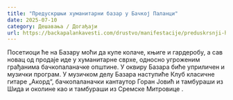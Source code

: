 ```yaml
---
title: "Предускршњи хуманитарни базар у Бачкој Паланци"
date: 2025-07-10
category: Дешавања / Догађаји
url: https://backapalankavesti.com/drustvo/manifestacije/preduskrsnji-humanitarni-bazar-u-backoj-palanci/
---
```


Посетиоци ће на Базару моћи да купе колаче, књиге и гардеробу, а сав новац од продаје иде у хуманитарне сврхе, односно угроженим грађанима бачкопаланачке општине. У оквиру Базара биће уприличен и музички програм. У музичком делу Базара наступиће Клуб класичне гитаре „Акорд“, бачкопаланачки кантаутор Горан Јовић и тамбураши из Шида и околине као и тамбураши из Сремске Митровице .
